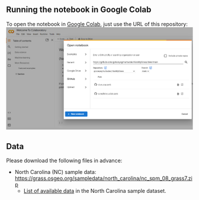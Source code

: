 ## Running the notebook in Google Colab

To open the notebook in [Google Colab](https://colab.research.google.com/), just use the URL 
of this repository:
![Google Colab](img/colab.png)

## Data

Please download the following files in advance:

- North Carolina (NC) sample data: https://grass.osgeo.org/sampledata/north_carolina/nc_spm_08_grass7.zip
    -  [List of available data](https://www.grassbook.org/wp-content/uploads/grasslocations/nc_spm_08_contents.html) in the North Carolina sample dataset.
